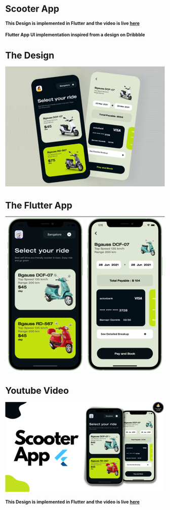 # Scooter App

#### This Design is implemented in Flutter and the video is live [here](https://www.youtube.com/watch?v=g2cOyuAHep0)

#### Flutter App UI implementation inspired from a design on Dribbble

# The Design


![Alt text](/design.jpeg)
# The Flutter App
| ![Alt text](/Screenshot1.png) | ![Alt text](/Screenshot2.png) |
| ------------- | ------------- |

# Youtube Video
![Alt text](/thumbnail.png)
#### This Design is implemented in Flutter and the video is live [here](https://www.youtube.com/watch?v=g2cOyuAHep0)
